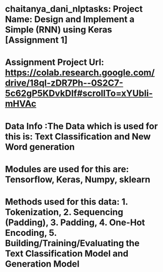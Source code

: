 # chaitanya_dani_nlptasks: Project Name: Design and Implement a Simple (RNN) using Keras [Assignment 1]

# Assignment Project Url: https://colab.research.google.com/drive/18ql-zDR7Ph--0S2C7-5c62gP5KDvkDIf#scrollTo=xYUbli-mHVAc

# Data Info :The Data which is used for this is: Text Classification and New Word generation

# Modules are used for this are: Tensorflow, Keras, Numpy, sklearn

# Methods used for this data: 1. Tokenization, 2. Sequencing (Padding), 3. Padding, 4. One-Hot Encoding, 5. Building/Training/Evaluating the Text Classification Model and Generation Model
